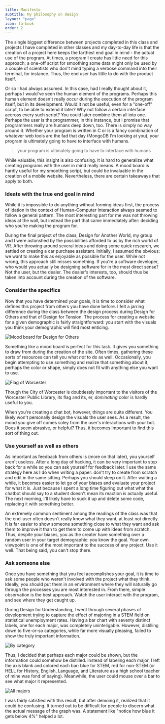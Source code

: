 ```yaml
---
title: Manifesto
subtitle: My philosophy on design
layout: "page"
icon: fa-book
order: 2
---
```


The single biggest difference between projects completed in this class and projects I have completed in other classes
and my day-to-day life is that the creation of a project here keeps the farthest end goal in mind - the actual use of the program.
At times, a program I create has little need for this approach; a one-off script for smoothing some data might only be used by a couple
of scientists who don't mind typing a verbose command into their terminal, for instance. Thus, the end user has little to do with the product itself.

Or so I had always assumed. In this case, had I really thought about it, perhaps I would've seen the human element of the programs. Perhaps this human element doesn't really occur during the execution of the program itself, but in its development. Would it not be useful, even for a "one-off" script, to be able to extend it later? Why not follow a certain interface accross every such script? You could later combine them all into one. Perhaps the user is the programmer, in this instance, but I promise that programmers really are humans deep down, too. There is simply no way around it. Whether your program is written in C or is a fancy combination of whatever web tools are the fad that day (MongoDB I'm looking at you), your program is ultimately going to have to interface with humans. 


> your program is ultimately going to have to interface with humans


While valuable, this insight is also confusing. It is hard to generalize what creating programs with the user in mind really means. A mood board is hardly useful for my smoothing script, but could be invaluable in the creation of a mobile website. Nevertheless, there are certain takeaways that apply to both.


### Ideate with the true end goal in mind

While it is impossible to do anything without forming ideas first, the process of idation in the context of Human-Computer Interaction always seemed to follow a general pattern. The most interesting part for me was not throwing ideas at the wall, but instead the part that came immediately after: deciding who you're making the program for.

During the final project of the class, Design for Another World, my group and I were astonshed by the possibilities afforded to us by the rich world of VR. After throwing around several ideas and doing some quick research, we settled on creating a car purchase assistant. Initially, I assumed the obvious: we want to make this as enjoyable as possible for the user. While not wrong, this approach still misses something. If you're a software developer, who would you actually be designing software for in the most direct sense? Not the user, but the dealer. The dealer's interests, too, should thus be taken into account during the creation of the software.


### Consider the specifics

Now that you have determined your goals, it is time to consider what defines this project from others you have done before. I felt a jarring difference during the class between the design process during Design for Others and that of Design for Tension. The process for creating a website for a given demographic is fairly straightforward: you start with the visuals you think your demographic will find most enticing.

![Mood board for Design for Others](https://cdn-images-1.medium.com/max/1440/0*o49M6RvR3tCEoycH.)

Something like a mood board is perfect for this task. It gives you something to draw from during the creation of the site. Often times, gathering these sorts of resources can tell you what *not* to do as well. Occasionally, you begin attempting to use something and realize that something about it, perhaps the color or shape, simply does not fit with anything else you want to use.

![Flag of Worcester](https://cdn-images-1.medium.com/max/1440/0*qgRZfeT_Jd7CkdG5.)

Though the City of Worcester is doubtlessly important to the visitors of the Worcester Public Library, its flag and its, er, *dominating* color is hardly useful to you.

When you're creating a chat bot, however, things are quite different. You likely won't personally design the visuals the user sees. As a result, the mood you give off comes soley from the user's interactions with your bot. Does it seem abrasive, or helpful? Thus, it becomes important to find this sort of thing out.

### Use yourself as well as others

As important as feedback from others is (more on that later), you yourself aren't useless. After a long day of hacking, it can be very important to step back for a while so you can ask yourself for feedback later. I use the same strategy here as I do when writing a paper: don't try to create from scratch and edit in the same sitting. Perhaps you should sleep on it. After waiting a while, it becomes easier to let go of your biases and evaluate your project for what it is. Just because I spent a long time figuring out what what the chatbot should say to a student doesn't mean its reaction is actually useful. The next morning, I'll likely have to suck it up and delete some code, replacing it with something better.

An extremely common sentiment among the readings of the class was that the end-user often doesn't really know what they want, at least not directly. It is far easier to show someone something close to what they want and ask them to improve it than to get them to come up with ideas from scratch. Thus, despite your biases, you as the creater have something over a random user in your target demographic: you know the goal. Your own viewpoint is one of the most important to the success of any project. Use it well. That being said, you can't stop there.

### Ask someone else

Once you have something that you feel accomplishes your goal, it is time to ask some people who weren't involved with the project what they think. Ideally, you should put them in an environment where they will naturally go through the processes you are most interested in. From there, simple observation is the best approach. Watch the user interact with the program, and see where they get caught up. 


During Design for Understanding, I went through several phases of development trying to capture the effect of majoring in a STEM field on statistical unemployment rates. Having a bar chart with seventy distinct labels, one for each major, was completely uninteligable. However, distilling down to five-or-so categories, while far more visually pleasing, failed to show the truly important information.


![By category](https://cdn-images-1.medium.com/max/2000/1*VoztXDw66irODeKIlYz0UA.png)

Thus, I decided that perhaps each major could be shown, but the information could somehow be distilled. Instead of labeling each major, I left the axis blank and colored each bar: blue for STEM, red for non-STEM (or HELL for History, English, Language, and Literature as a high school teacher of mine was fond of saying). Meanwhile, the user could mouse over a bar to see what major it represented.

![All majors](https://cdn-images-1.medium.com/max/1440/1*BBsCUJIuufSqpcZBIcfcjQ.png)

I was fairly satisfied with this result, but after demoing it, realized that it could be confusing. It turned out to be difficult for people to discern what the actual message of the graph was. A statement like "notice how blue it gets below 4%" helped a lot.


